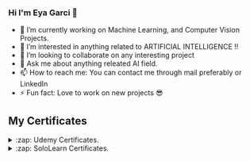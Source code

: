 ### Hi I'm Eya Garci 👋

- 🔭 I’m currently working on Machine Learning, and Computer Vision Projects.
- 👀 I’m interested in anything related to ARTIFICIAL INTELLIGENCE !!
- 👯 I’m looking to collaborate on any interesting project
- 💬 Ask me about anything releated AI field.
- 📫 How to reach me: You can contact me through mail preferably or LinkedIn 
- ⚡ Fun fact: Love to work on new projects 😎

## My Certificates

<details> 
  <summary>:zap: Udemy Certificates.</summary>
  </details>

<details>
  <summary>:zap: SoloLearn Certificates.</summary>
</details>
